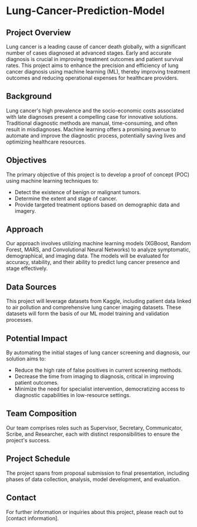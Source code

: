 # Lung-Cancer-Prediction-Model  
## Project Overview

Lung cancer is a leading cause of cancer death globally, with a significant number of cases diagnosed at advanced stages. Early and accurate diagnosis is crucial in improving treatment outcomes and patient survival rates. This project aims to enhance the precision and efficiency of lung cancer diagnosis using machine learning (ML), thereby improving treatment outcomes and reducing operational expenses for healthcare providers.

## Background

Lung cancer's high prevalence and the socio-economic costs associated with late diagnoses present a compelling case for innovative solutions. Traditional diagnostic methods are manual, time-consuming, and often result in misdiagnoses. Machine learning offers a promising avenue to automate and improve the diagnostic process, potentially saving lives and optimizing healthcare resources.

## Objectives

The primary objective of this project is to develop a proof of concept (POC) using machine learning techniques to:
- Detect the existence of benign or malignant tumors.
- Determine the extent and stage of cancer.
- Provide targeted treatment options based on demographic data and imagery.

## Approach

Our approach involves utilizing machine learning models (XGBoost, Random Forest, MARS, and Convolutional Neural Networks) to analyze symptomatic, demographical, and imaging data. The models will be evaluated for accuracy, stability, and their ability to predict lung cancer presence and stage effectively.

## Data Sources

This project will leverage datasets from Kaggle, including patient data linked to air pollution and comprehensive lung cancer imaging datasets. These datasets will form the basis of our ML model training and validation processes.

## Potential Impact

By automating the initial stages of lung cancer screening and diagnosis, our solution aims to:
- Reduce the high rate of false positives in current screening methods.
- Decrease the time from imaging to diagnosis, critical in improving patient outcomes.
- Minimize the need for specialist intervention, democratizing access to diagnostic capabilities in low-resource settings.

## Team Composition

Our team comprises roles such as Supervisor, Secretary, Communicator, Scribe, and Researcher, each with distinct responsibilities to ensure the project's success.

## Project Schedule

The project spans from proposal submission to final presentation, including phases of data collection, analysis, model development, and evaluation.

## Contact

For further information or inquiries about this project, please reach out to [contact information].
